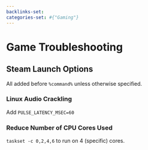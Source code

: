 ```yaml
---
backlinks-set: 
categories-set: #{"Gaming"}
---
```

# Game Troubleshooting

## Steam Launch Options

All added before `%command%` unless otherwise specified.

### Linux Audio Crackling

Add `PULSE_LATENCY_MSEC=60`

### Reduce Number of CPU Cores Used

`taskset -c 0,2,4,6` to run on 4 (specific) cores.